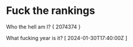 # Fuck the rankings

Who the hell am I?
{ 2074374 }

What fucking year is it?
[ 2024-01-30T17:40:00Z ]
